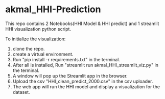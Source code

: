 # akmal_HHI-Prediction

This repo contains 2 Notebooks(HHI Model & HHI predict) and 1 streamlit HHI visualization python script.

To initialize the visualization:
  1. clone the repo.
  2. create a virtual environment.
  3. Run "pip install -r requirements.txt" in the terminal.
  4. After all is installed, Run "streamlit run akmal_HHI_streamlit_viz.py" in the terminal.
  5. A window will pop up the Streamlit app in the browser.
  6. Upload the csv "HHI_clean_predict_2000.csv" in the csv uploader.
  7. The web app will run the HHI model and display a visualization for the dataset.
